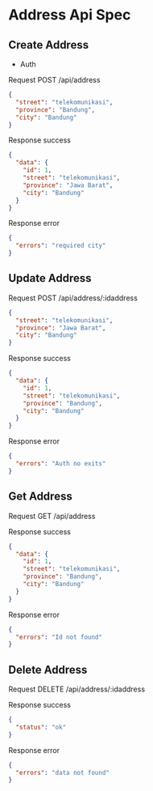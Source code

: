 # Address Api Spec

## Create Address

- Auth

Request POST /api/address

```json
{
  "street": "telekomunikasi",
  "province": "Bandung",
  "city": "Bandung"
}
```

Response success

```json
{
  "data": {
    "id": 1,
    "street": "telekomunikasi",
    "province": "Jawa Barat",
    "city": "Bandung"
  }
}
```

Response error

```json
{
  "errors": "required city"
}
```

## Update Address

Request POST /api/address/:idaddress

```json
{
  "street": "telekomunikasi",
  "province": "Jawa Barat",
  "city": "Bandung"
}
```

Response success

```json
{
  "data": {
    "id": 1,
    "street": "telekomunikasi",
    "province": "Bandung",
    "city": "Bandung"
  }
}
```

Response error

```json
{
  "errors": "Auth no exits"
}
```

## Get Address

Request GET /api/address

Response success

```json
{
  "data": {
    "id": 1,
    "street": "telekomunikasi",
    "province": "Bandung",
    "city": "Bandung"
  }
}
```

Response error

```json
{
  "errors": "Id not found"
}
```

## Delete Address

Request DELETE /api/address/:idaddress

Response success

```json
{
  "status": "ok"
}
```

Response error

```json
{
  "errors": "data not found"
}
```
